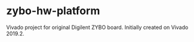 # zybo-hw-platform
Vivado project for original Digilent ZYBO board. Initially created on Vivado 2019.2.
